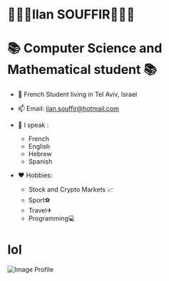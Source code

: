 # 👨🏽‍💻Ilan SOUFFIR👨🏽‍💻
# 📚 Computer Science and Mathematical student 📚

  
* 📌 French Student living in Tel Aviv, Israel   
* 📫 Email: ilan.souffir@hotmail.com 
* 👄 I speak :
  *  French 
  *  English
  *  Hebrew 
  *  Spanish   
     
* ❤️ Hobbies: 
  * Stock and Crypto Markets 📈 
  * Sport⚽ 
  * Travel✈ 
  * Programming💻    

# lol 
![Image Profile](https://w7.pngwing.com/pngs/441/911/png-transparent-learning-to-program-using-python-programming-language-computer-programming-the-python-papers-anthology-computer-text-computer-logo.png)
